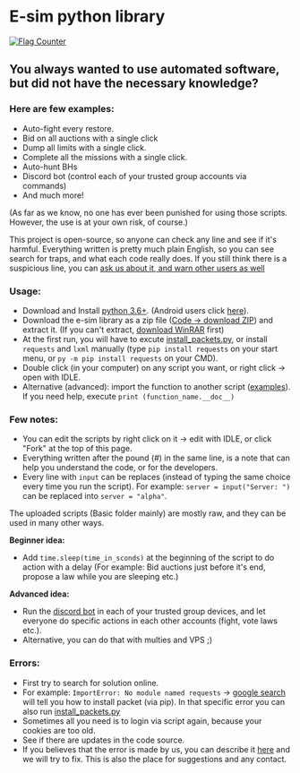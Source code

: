 # E-sim python library
[![Flag Counter](https://s01.flagcounter.com/mini/5j6R/bg_FFFFFF/txt_000000/border_CCCCCC/flags_0/)](https://info.flagcounter.com/5j6R)

## You always wanted to use automated software, but did not have the necessary knowledge?
### Here are few examples:
- Auto-fight every restore.
- Bid on all auctions with a single click
- Dump all limits with a single click.
- Complete all the missions with a single click.
- Auto-hunt BHs
- Discord bot (control each of your trusted group accounts via commands)
- And much more!

(As far as we know, no one has ever been punished for using those scripts. However, the use is at your own risk, of course.)

This project is open-source, so anyone can check any line and see if it's harmful.
Everything written is pretty much plain English, so you can see search for traps, and what each code really does.
If you still think there is a suspicious line, you can [ask us about it, and warn other users as well](https://github.com/e-sim-python/scripts/issues)

### Usage:
- Download and Install [python 3.6+](https://www.python.org/downloads/). (Android users click [here](https://github.com/e-sim-python/scripts/issues/2#issuecomment-698446627)).
- Download the e-sim library as a zip file ([Code -> download ZIP](https://github.com/e-sim-python/scripts/archive/master.zip)) and extract it. (If you can't extract, [download WinRAR](https://www.rarlab.com/) first)
- At the first run, you will have to excute [install_packets.py](https://github.com/e-sim-python/scripts/blob/master/Help_functions/install_packets.py), or install `requests` and `lxml` manually (type `pip install requests` on your start menu, or `py -m pip install requests` on your CMD).
- Double click (in your computer) on any script you want, or right click -> open with IDLE.
- Alternative (advanced): import the function to another script ([examples](https://github.com/e-sim-python/scripts/blob/master/bot.py)). If you need help, execute `print (function_name.__doc__)`

### Few notes:
- You can edit the scripts by right click on it -> edit with IDLE, or click "Fork" at the top of this page.
- Everything written after the pound (#) in the same line, is a note that can help you understand the code, or for the developers.
- Every line with `input` can be replaces (instead of typing the same choice every time you run the script). For example: `server = input("Server: ")` can be replaced into `server = "alpha"`.

The uploaded scripts (Basic folder mainly) are mostly raw, and they can be used in many other ways.

**Beginner idea:**
- Add `time.sleep(time_in_sconds)` at the beginning of the script to do action with a delay (For example: Bid auctions just before it's end, propose a law while you are sleeping etc.)

**Advanced idea:**
- Run the [discord bot](https://github.com/e-sim-python/scripts/blob/master/bot.py) in each of your trusted group devices, and let everyone do specific actions in each other accounts (fight, vote laws etc.).
- Alternative, you can do that with multies and VPS ;)

### Errors:
- First try to search for solution online.
- For example: `ImportError: No module named requests` -> [google search](https://www.google.com/search?q=No+module+named+requests) will tell you how to install packet (via pip). In that specific error you can also run [install_packets.py](https://github.com/e-sim-python/scripts/blob/master/Help_functions/install_packets.py)
- Sometimes all you need is to login via script again, because your cookies are too old.
- See if there are updates in the code source.
- If you believes that the error is made by us, you can describe it [here](https://github.com/e-sim-python/scripts/issues) and we will try to fix. This is also the place for suggestions and any contact.
